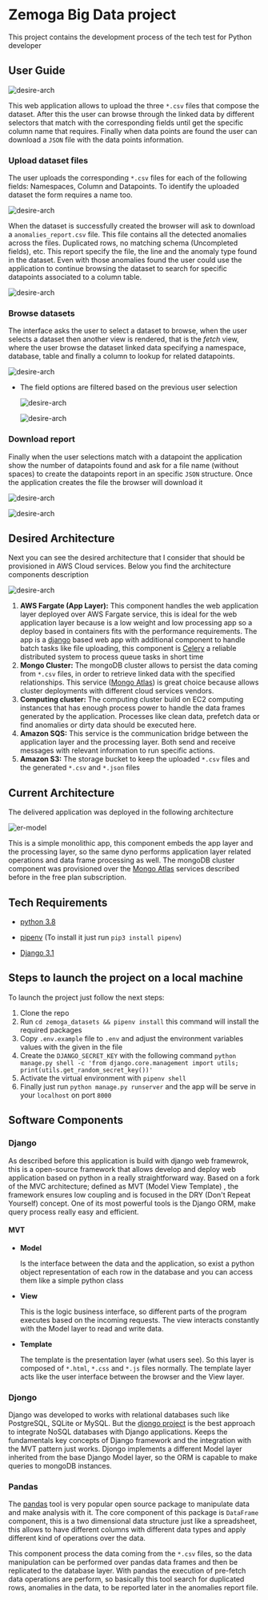 # Zemoga Big Data project

This project contains the development process of the tech test for Python developer

## User Guide

![desire-arch](https://github.com/jcardenasc93/zemoga_datasets/blob/main/project_images/user_guide0.png)

This web application allows to upload the three `*.csv` files that compose the dataset. After this the user can browse through the linked data by different selectors that match with the corresponding fields until get the specific column name that requires. Finally when data points are found the user can download a `JSON` file with the data points information.

### Upload dataset files

The user uploads the corresponding `*.csv` files for each of the following fields: Namespaces, Column and Datapoints. To identify the uploaded dataset the form requires a name too.

![desire-arch](https://github.com/jcardenasc93/zemoga_datasets/blob/main/project_images/user_guide1.png)

When the dataset is successfully created the browser will ask to download a `anomalies_report.csv` file. This file contains all the detected anomalies across the files. Duplicated rows, no matching schema (Uncompleted fields), etc. This report specify the file, the line and the anomaly type found in the dataset. Even with those anomalies found the user could use the application to continue browsing the dataset to search for specific datapoints associated to a column table.

![desire-arch](https://github.com/jcardenasc93/zemoga_datasets/blob/main/project_images/user_guide2.png)

### Browse datasets

The interface asks the user to select a dataset to browse, when the user selects a dataset then another view is rendered, that is the _fetch_ view, where the user browse the dataset linked data specifying a namespace, database, table and finally a column to lookup for related datapoints.

![desire-arch](https://github.com/jcardenasc93/zemoga_datasets/blob/main/project_images/user_guide4.png)

* The field options are filtered based on the previous user selection

  ![desire-arch](https://github.com/jcardenasc93/zemoga_datasets/blob/main/project_images/user_guide5.png)

  ![desire-arch](https://github.com/jcardenasc93/zemoga_datasets/blob/main/project_images/user_guide6.png)

### Download report

Finally when the user selections match with a datapoint the application show the number of datapoints found and ask for a file name (without spaces) to create the datapoints report in an specific `JSON` structure. Once the application creates the file the browser will download it

![desire-arch](https://github.com/jcardenasc93/zemoga_datasets/blob/main/project_images/user_guide8.png)

![desire-arch](https://github.com/jcardenasc93/zemoga_datasets/blob/main/project_images/user_guide9.png)



## Desired Architecture

Next you can see the desired architecture that I consider that should be provisioned in AWS Cloud services. Below you find the architecture components description

![desire-arch](https://github.com/jcardenasc93/zemoga_datasets/blob/main/project_images/desired_arch.png)

1. **AWS Fargate (App Layer):** This component handles the web application layer deployed over AWS Fargate service, this is ideal for the web application layer because is a low weight and low processing app so a deploy based in containers fits with the performance requirements. The app is a [django](https://www.djangoproject.com/) based web app with additional component to handle batch tasks like file uploading, this component is [Celery](https://docs.celeryproject.org/en/stable/index.html) a reliable distributed system to process queue tasks in short time
2. **Mongo Cluster:** The mongoDB cluster allows to persist the data coming from `*.csv` files, in order to retrieve linked data with the specified relationships. This service ([Mongo Atlas]((https://www.mongodb.com/))) is great choice because allows cluster deployments with different cloud services vendors.
3. **Computing cluster:** The computing cluster build on EC2 computing instances that has enough process power to handle the data frames generated by the application. Processes like clean data, prefetch data or find anomalies or dirty data should be executed here.
4. **Amazon SQS:** This service is the communication bridge between the application layer and the processing layer. Both send and receive messages with relevant information to run specific actions.
5. **Amazon S3:** The storage bucket to keep the uploaded `*.csv` files and the generated `*.csv` and `*.json` files

## Current Architecture

The delivered application was deployed in the following architecture

![er-model](https://github.com/jcardenasc93/zemoga_datasets/blob/main/project_images/current_arch.png)

This is a simple monolithic app, this component embeds the app layer and the processing layer, so the same dyno performs application layer related operations and data frame processing as well. The mongoDB cluster component was provisioned over the [Mongo Atlas](https://www.mongodb.com/) services described before in the free plan subscription.

## Tech Requirements

* [python 3.8](https://www.python.org/downloads/release/python-388/)

* [pipenv](https://pipenv.pypa.io/en/latest/) (To install it just run `pip3 install pipenv`)

* [Django 3.1](https://www.djangoproject.com/download/)

  

## Steps to launch the project on a local machine

To launch the project just follow the next steps:

1. Clone the repo
2. Run `cd zemoga_datasets && pipenv install` this command will install the required packages
3. Copy `.env.example` file to `.env` and adjust the environment variables values with the given in the file
4. Create the `DJANGO_SECRET_KEY` with the following command `python manage.py shell -c 'from django.core.management import utils; print(utils.get_random_secret_key())'`
5. Activate the virtual environment with `pipenv shell`
6. Finally just run `python manage.py runserver` and the app will be serve in your `localhost` on port `8000`

## Software Components

### Django

As described before this application is build with django web framewrok, this is a open-source framework that allows develop and deploy web application based on python in a really straightforward way. Based on a fork of the MVC architecture; defined as MVT (Model View Template) , the framework ensures low coupling and is focused in the DRY (Don't Repeat Yourself) concept. One of its most powerful tools is the Django ORM, make query process really easy and efficient. 

#### MVT

* **Model**

  Is the interface between the data and the application, so exist a python object representation of each row in the database and you can access them like a simple python class

* **View**

  This is the logic business interface, so different parts of the program executes based on the incoming requests. The view interacts constantly with the Model layer to read and write data.

* **Template**

  The template is the presentation layer (what users see). So this layer is composed of `*.html`, `*.css` and `*.js` files normally. The template layer acts like the user interface between the browser and the View layer.

### Djongo

Django was developed to works with relational databases such like PostgreSQL, SQLite or MySQL. But the [djongo project](https://www.djongomapper.com/) is the best approach to integrate NoSQL databases with Django applications. Keeps the fundamentals key concepts of Django framework and the integration with the MVT pattern just works. Djongo implements a different Model layer inherited from the base Django Model layer, so the ORM is capable to make queries to mongoDB instances.

### Pandas

The [pandas](https://pandas.pydata.org/) tool is very popular open source package to manipulate data and make analysis with it. The core component of this package is `DataFrame` component, this is a two dimensional data structure just like a spreadsheet, this allows to have different columns with different data types and apply different kind of operations over the data.

This component process the data coming from the `*.csv` files, so the data manipulation can be performed over pandas data frames and then be replicated to the database layer. With pandas the execution of pre-fetch data operations are perform, so basically this tool search for duplicated rows, anomalies in the data, to be reported later in the anomalies report file.







